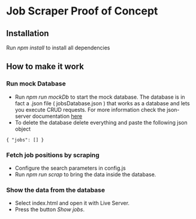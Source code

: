 # Job Scraper Proof of Concept

## Installation

Run *npm install* to install all dependencies

## How to make it work

### Run mock Database

- Run *npm run mockDb* to start the mock database.
The database is in fact a .json file ( jobsDatabase.json ) that works as a database and lets you execute CRUD requests.
For more information check the json-server documentation [here](https://www.npmjs.com/package/json-server)
- To delete the database delete everything and paste the following json object

``{
    "jobs": []
}``

### Fetch job positions by scraping

- Configure the search parameters in config.js
- Run *npm run scrap* to bring the data inside the database.


### Show the data from the database

- Select index.html and open it with Live Server.
- Press the button *Show jobs*.
